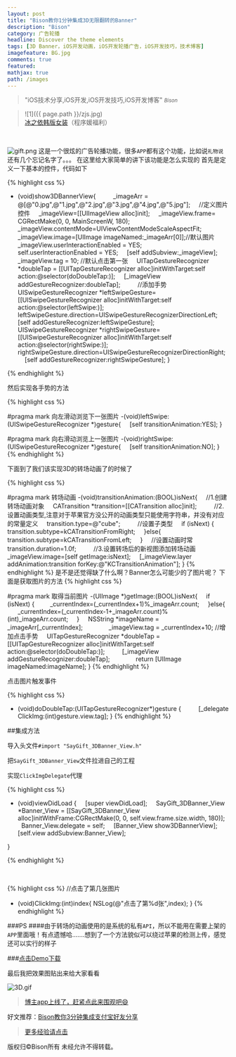 ```yaml
---
layout: post
title: "Bison教你1分钟集成3D无限翻转的Banner"
description: "Bison"
category: 广告轮播
headline: Discover the theme elements
tags: [3D Banner，iOS开发动画，iOS开发轮播广告，iOS开发技巧，技术博客]
imagefeature: BG.jpg
comments: true
featured: 
mathjax: true
path: /images
---
```


>&quot;iOS技术分享,iOS开发,iOS开发技巧,iOS开发博客&quot;
><small><cite title="Plato">Bison</cite></small>

>![1]({{ page.path }}/zjs.jpg)<br>
>[冰之依韩版女装](http://allluckly.taobao.com/)（程序媛福利）<br>


<br>

![gift.png](http://upload-images.jianshu.io/upload_images/671504-4615c325630ecbe1.png?imageMogr2/auto-orient/strip%7CimageView2/2/w/1240)
这是一个很炫的广告轮播功能，很多`APP`都有这个功能，比如说`礼物说` 还有几个忘记名字了。。。
在这里给大家简单的讲下该功能是怎么实现的
首先是定义一下基本的控件，代码如下

{% highlight css %}

- (void)show3DBannerView{
    
    _imageArr = @[@"0.jpg",@"1.jpg",@"2.jpg",@"3.jpg",@"4.jpg",@"5.jpg"];
    //定义图片控件
    _imageView=[[UIImageView alloc]init];
    _imageView.frame= CGRectMake(0, 0, MainScreenW, 180);
    _imageView.contentMode=UIViewContentModeScaleAspectFit;
    
    _imageView.image=[UIImage imageNamed:_imageArr[0]];//默认图片
    _imageView.userInteractionEnabled = YES;
    self.userInteractionEnabled = YES;
    [self addSubview:_imageView];
    _imageView.tag = 10;
//默认点击第一张
    UITapGestureRecognizer *doubleTap = [[UITapGestureRecognizer alloc]initWithTarget:self action:@selector(doDoubleTap:)];
    [_imageView addGestureRecognizer:doubleTap];
    
    //添加手势
    UISwipeGestureRecognizer *leftSwipeGesture=[[UISwipeGestureRecognizer alloc]initWithTarget:self action:@selector(leftSwipe:)];
    leftSwipeGesture.direction=UISwipeGestureRecognizerDirectionLeft;
    [self addGestureRecognizer:leftSwipeGesture];
    
    UISwipeGestureRecognizer *rightSwipeGesture=[[UISwipeGestureRecognizer alloc]initWithTarget:self action:@selector(rightSwipe:)];
    rightSwipeGesture.direction=UISwipeGestureRecognizerDirectionRight;
    [self addGestureRecognizer:rightSwipeGesture];
}

{% endhighlight %}

然后实现各手势的方法

{% highlight css %}

#pragma mark 向左滑动浏览下一张图片
-(void)leftSwipe:(UISwipeGestureRecognizer *)gesture{
    [self transitionAnimation:YES];
}

#pragma mark 向右滑动浏览上一张图片
-(void)rightSwipe:(UISwipeGestureRecognizer *)gesture{
    [self transitionAnimation:NO];
}
{% endhighlight %}

下面到了我们该实现3D的转场动画了的时候了

{% highlight css %}

#pragma mark 转场动画
-(void)transitionAnimation:(BOOL)isNext{
    //1.创建转场动画对象
    CATransition *transition=[[CATransition alloc]init];
    
    //2.设置动画类型,注意对于苹果官方没公开的动画类型只能使用字符串，并没有对应的常量定义
    transition.type=@"cube";
    
    //设置子类型
    if (isNext) {
        transition.subtype=kCATransitionFromRight;
    }else{
        transition.subtype=kCATransitionFromLeft;
    }
    //设置动画时常
    transition.duration=1.0f;
    
    //3.设置转场后的新视图添加转场动画
    _imageView.image=[self getImage:isNext];
    [_imageView.layer addAnimation:transition forKey:@"KCTransitionAnimation"];
}
{% endhighlight %}
是不是还觉得缺了什么啊？Banner怎么可能少的了图片呢？
下面是获取图片的方法
{% highlight css %}

#pragma mark 取得当前图片
-(UIImage *)getImage:(BOOL)isNext{
    if (isNext) {
        _currentIndex=(_currentIndex+1)%_imageArr.count;
    }else{
        _currentIndex=(_currentIndex-1+_imageArr.count)%(int)_imageArr.count;
    }
    NSString *imageName = _imageArr[_currentIndex];
    
    
    _imageView.tag = _currentIndex+10;
//增加点击手势
    UITapGestureRecognizer *doubleTap = [[UITapGestureRecognizer alloc]initWithTarget:self action:@selector(doDoubleTap:)];
    
    [_imageView addGestureRecognizer:doubleTap];
    
    
    return [UIImage imageNamed:imageName];
}
{% endhighlight %}

点击图片触发事件

{% highlight css %}
- (void)doDoubleTap:(UITapGestureRecognizer*)gesture
{
    
      [_delegate ClickImg:(int)gesture.view.tag];
}
{% endhighlight %}

##集成方法

导入头文件`#import "SayGift_3DBanner_View.h"`

把`SayGift_3DBanner_View`文件拉进自己的工程

实现`ClickImgDelegate`代理


{% highlight css %}   

- (void)viewDidLoad {
    [super viewDidLoad];
    SayGift_3DBanner_View *Banner_View = [[SayGift_3DBanner_View alloc]initWithFrame:CGRectMake(0, 0, self.view.frame.size.width, 180)];
    Banner_View.delegate = self;
    [Banner_View show3DBannerView];
    [self.view addSubview:Banner_View];

}

{% endhighlight %}

<br>

{% highlight css %}
//点击了第几张图片
- (void)ClickImg:(int)index{
    NSLog(@"点击了第%d张",index);
}
{% endhighlight %}

###PS
####由于转场的动画使用的是系统的私有`API`，所以不能用在需要上架的`APP`里面哦！有点遗憾哈.......想到了一个方法貌似可以绕过苹果的检测上传，感觉还可以实行的样子<br>

###[点击Demo下载](https://github.com/AllLuckly/SayGift_3DAdvertisement)




最后我把效果图贴出来给大家看看

![3D.gif](http://upload-images.jianshu.io/upload_images/671504-0e4df3c94d09e081.gif?imageMogr2/auto-orient/strip)
<br>

> [博主app上线了，赶紧点此来围观吧😄](https://itunes.apple.com/us/app/it-blog-zi-xueios-kai-fa-jin/id1067787090?l=zh&ls=1&mt=8)<br>

好文推荐：[Bison教你3分钟集成支付宝好友分享](http://www.jianshu.com/p/05a3087cd796)
<br>
> [更多经验请点击](http://www.allluckly.cn/)


版权归©Bison所有 未经允许不得转载。<br>




